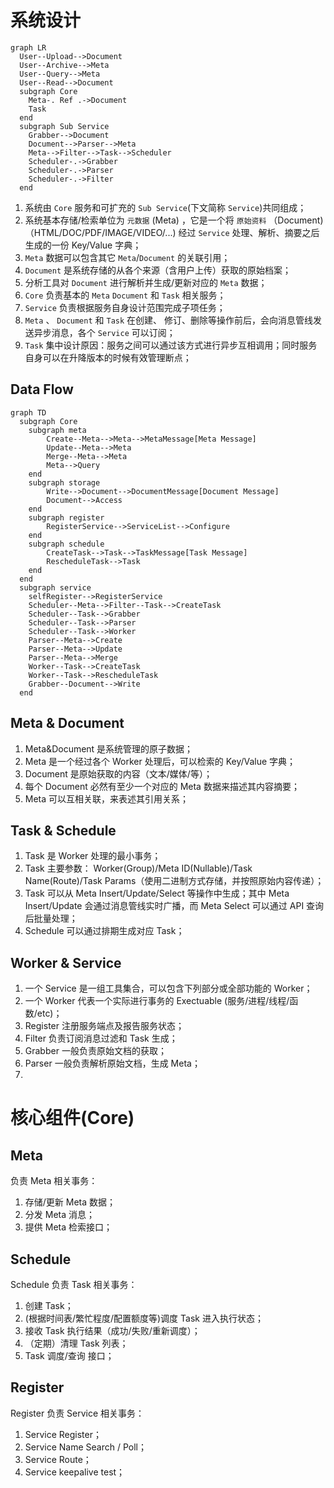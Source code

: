# 系统设计

```mermaid
graph LR
  User--Upload-->Document
  User--Archive-->Meta
  User--Query-->Meta
  User--Read-->Document
  subgraph Core
    Meta-. Ref .->Document
    Task
  end
  subgraph Sub Service
    Grabber-->Document
    Document-->Parser-->Meta
    Meta-->Filter-->Task-->Scheduler
    Scheduler-.->Grabber
    Scheduler-.->Parser
    Scheduler-.->Filter
  end
```

1. 系统由 `Core` 服务和可扩充的 `Sub Service`(下文简称 `Service`)共同组成；
1. 系统基本存储/检索单位为 `元数据` (Meta) ，它是一个将 `原始资料` （Document)（HTML/DOC/PDF/IMAGE/VIDEO/...) 经过 `Service` 处理、解析、摘要之后生成的一份 Key/Value 字典；
2. `Meta` 数据可以包含其它 `Meta`/`Document` 的关联引用；
3. `Document` 是系统存储的从各个来源（含用户上传）获取的原始档案；
4. 分析工具对 `Document` 进行解析并生成/更新对应的 `Meta` 数据；
6. `Core` 负责基本的 `Meta` `Document` 和 `Task` 相关服务；
7. `Service` 负责根据服务自身设计范围完成子项任务；
8. `Meta` 、 `Document` 和 `Task` 在创建、 修订、删除等操作前后，会向消息管线发送异步消息，各个 `Service` 可以订阅；
9. `Task` 集中设计原因：服务之间可以通过该方式进行异步互相调用；同时服务自身可以在升降版本的时候有效管理断点；

## Data Flow

```mermaid
graph TD
  subgraph Core
    subgraph meta
        Create--Meta-->Meta-->MetaMessage[Meta Message]
        Update--Meta-->Meta
        Merge--Meta-->Meta
        Meta-->Query
    end
    subgraph storage
        Write-->Document-->DocumentMessage[Document Message]
        Document-->Access
    end
    subgraph register
        RegisterService-->ServiceList-->Configure
    end
    subgraph schedule
        CreateTask-->Task-->TaskMessage[Task Message]
        RescheduleTask-->Task
    end
  end
  subgraph service
    selfRegister-->RegisterService
    Scheduler--Meta-->Filter--Task-->CreateTask
    Scheduler--Task-->Grabber
    Scheduler--Task-->Parser
    Scheduler--Task-->Worker
    Parser--Meta-->Create
    Parser--Meta-->Update
    Parser--Meta-->Merge
    Worker--Task-->CreateTask
    Worker--Task-->RescheduleTask
    Grabber--Document-->Write
  end
```

## Meta & Document

1. Meta&Document 是系统管理的原子数据；
1. Meta 是一个经过各个 Worker 处理后，可以检索的 Key/Value 字典；
1. Document 是原始获取的内容（文本/媒体/等）；
2. 每个 Document 必然有至少一个对应的 Meta 数据来描述其内容摘要；
3. Meta 可以互相关联，来表述其引用关系；

## Task & Schedule

1. Task 是 Worker 处理的最小事务；
2. Task 主要参数： Worker(Group)/Meta ID(Nullable)/Task Name(Route)/Task Params（使用二进制方式存储，并按照原始内容传递）；
2. Task 可以从 Meta Insert/Update/Select 等操作中生成；其中 Meta Insert/Update 会通过消息管线实时广播，而 Meta Select 可以通过 API 查询后批量处理；
3. Schedule 可以通过排期生成对应 Task；

## Worker & Service

1. 一个 Service 是一组工具集合，可以包含下列部分或全部功能的 Worker；
1. 一个 Worker 代表一个实际进行事务的 Exectuable (服务/进程/线程/函数/etc)；
3. Register 注册服务端点及报告服务状态；
2. Filter 负责订阅消息过滤和 Task 生成；
4. Grabber 一般负责原始文档的获取；
5. Parser 一般负责解析原始文档，生成 Meta；
6. 

# 核心组件(Core)

## Meta

负责 Meta 相关事务：

1. 存储/更新 Meta 数据；
2. 分发 Meta 消息；
3. 提供 Meta 检索接口；

## Schedule 

Schedule 负责 Task 相关事务：

1. 创建 Task；
2. (根据时间表/繁忙程度/配置额度等)调度 Task 进入执行状态；
3. 接收 Task 执行结果（成功/失败/重新调度）；
4. （定期）清理 Task 列表；
5. Task 调度/查询 接口；

## Register

Register 负责 Service 相关事务：

1. Service Register；
3. Service Name Search / Poll；
2. Service Route；
4. Service keepalive test；